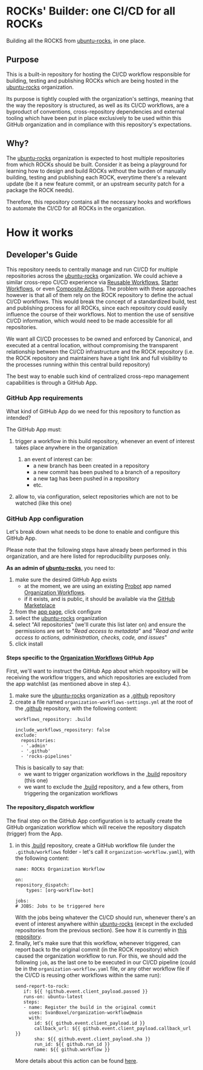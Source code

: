 # ROCKs' Builder: one CI/CD for all ROCKs

Building all the ROCKS from [ubuntu-rocks](https://github.com/ubuntu-rocks), in one place.

## Purpose

This is a built-in repository for hosting the CI/CD workflow responsible for 
building, testing and publishing ROCKs which are being hosted in the 
[ubuntu-rocks](https://github.com/ubuntu-rocks) organization.

Its purpose is tightly coupled with the organization's settings, meaning that 
the way the repository is structured, as well as its CI/CD workflows, are 
a byproduct of conventions, cross-repository dependencies and external tooling which 
have been put in place exclusively to be used within this GitHub organization 
and in compliance with this repository's expectations.

## Why?

The [ubuntu-rocks](https://github.com/ubuntu-rocks) organization is expected to 
host multiple repositories from which ROCKs should be built. Consider it as being 
a playground for learning how to design and build ROCKs without the burden of 
manually building, testing and publishing each ROCK, everytime there's a 
relevant update (be it a new feature commit, or an upstream security patch for a 
package the ROCK needs).

Therefore, this repository contains all the necessary hooks and workflows to 
automate the CI/CD for all ROCKs in the organization.

# How it works

## Developer's Guide

This repository needs to centrally manage and run CI/CD for multiple repositories 
across the [ubuntu-rocks](https://github.com/ubuntu-rocks) organization. We could 
achieve a similar cross-repo CI/CD experience via [Reusable Workflows](https://docs.github.com/en/actions/using-workflows/reusing-workflows), [Starter Workflows](https://docs.github.com/en/actions/using-workflows/creating-starter-workflows-for-your-organization), or even 
[Composite Actions](https://docs.github.com/en/actions/creating-actions/creating-a-composite-action). 
The problem with these approaches however is that all of them rely on the ROCK repository to 
define the actual CI/CD workflows. This would break the concept of a standardized 
build, test and publishing process for all ROCKs, since each repository could 
easily influence the course of their workflows. Not to mention the use of sensitive 
CI/CD information, which would need to be made accessible for all repositories.

We want all CI/CD processes to be owned and enforced by Canonical, and 
executed at a central location, without compromising the transparent 
relationship between the CI/CD infrastructure and the ROCK repository 
(i.e. the ROCK repository and maintainers have a tight link and full visibility 
to the processes running within this central build repository)

The best way to enable such kind of centralized cross-repo management capabilities is through 
a GitHub App. 

### GitHub App requirements

What kind of GitHub App do we need for this repository to function as intended?

The GitHub App must:
 1. trigger a workflow in this build repository, whenever an event of interest takes place 
 anywhere in the organization
    1. an event of interest can be:
        - a new branch has been created in a repository
        - a new commit has been pushed to a branch of a repository
        - a new tag has been pushed in a repository
        - etc.

 2. allow to, via configuration, select repositories which are not to be watched (like this one)
 

### GitHub App configuration

Let's break down what needs to be done to enable and configure this GitHub App.

Please note that the following steps have already been performed in this organization, 
and are here listed for reproducibility purposes only.

**As an admin of [ubuntu-rocks](https://github.com/ubuntu-rocks)**, you need to:
 1. make sure the desired GitHub App exists
    - at the moment, we are using an existing [Probot](https://github.com/probot/probot) 
    app named [Organization Workflows](https://probot.github.io/apps/organization-workflows/). 
    - if it exists, and is public, it should be available via the [GitHub Marketplace](https://github.com/marketplace)
 2. from the [app page](https://github.com/apps/organization-workflows/), click configure
 3. select the [ubuntu-rocks](https://github.com/ubuntu-rocks) organization
 4. select "All repositories" (we'll curate this list later on) and ensure the permissions are set to "*Read access to metadata*" and "*Read and write access to actions, administration, checks, code, and issues*"
 5. click install

#### Steps specific to the [Organization Workflows](https://probot.github.io/apps/organization-workflows/) GitHub App

First, we'll want to instruct the GitHub App about which repository will be receiving 
the workflow triggers, and which repositories are excluded from the app watchlist (as mentioned above in step 4.).

 1. make sure the [ubuntu-rocks](https://github.com/ubuntu-rocks) organization as a [.github](https://github.com/ubuntu-rocks/.github) repository
 2. create a file named `organization-workflows-settings.yml` at the root of the 
 [.github](https://github.com/ubuntu-rocks/.github) repository, with the following content:
    ```
    workflows_repository: .build

    include_workflows_repository: false
    exclude:
      repositories:
      - '.admin'
      - '.github'
      - 'rocks-pipelines'
    ```
    This is basically to say that: 
     - we want to trigger organization workflows in the [.build](https://github.com/ubuntu-rocks/.build) 
     repository (this one)
     - we want to exclude the [.build](https://github.com/ubuntu-rocks/.build) repository, 
     and a few others, from triggering the organization workflows 

#### The repository_dispatch workflow

The final step on the GitHub App configuration is to actually create the GitHub 
organization workflow which will receive the repository dispatch (trigger) from the 
App.

 1. in this [.build](https://github.com/ubuntu-rocks/.build) repository, create a 
 GitHub workflow file (under the `.github/workflows` folder - let's call it 
 `organization-workflow.yaml`), with the following content:
    ```
    name: ROCKs Organization Workflow

    on:
    repository_dispatch:
        types: [org-workflow-bot]

    jobs:
    # JOBS: Jobs to be triggered here
    ```
    With the jobs being whatever the CI/CD should run, whenever there's an event 
    of interest anywhere within [ubuntu-rocks](https://github.com/ubuntu-rocks) 
    (except in the excluded repositories from the previous section). See how it is 
    currently in [this repository](https://github.com/ubuntu-rocks/.build/blob/main/.github/workflows/organization-workflow.yaml).
 2. finally, let's make sure that this workflow, whenever triggered, can report 
 back to the original commit (in the ROCK repository) which caused the organization 
 workflow to run. For this, we should add the following `job`, as the last one to be 
 executed in our CI/CD pipeline (could be in the `organization-workflow.yaml` file, 
 or any other workflow file if the CI/CD is reusing other workflows within the same run):
    ```
    send-report-to-rock:
       if: ${{ !github.event.client_payload.passed }}
       runs-on: ubuntu-latest
       steps:
       - name: Register the build in the original commit
         uses: SvanBoxel/organization-workflow@main
         with:
           id: ${{ github.event.client_payload.id }}
           callback_url: ${{ github.event.client_payload.callback_url }}
           sha: ${{ github.event.client_payload.sha }}
           run_id: ${{ github.run_id }}
           name: ${{ github.workflow }}
    ```
    More details about this action can be found [here](https://github.com/SvanBoxel/organization-workflows#action-inputs).

